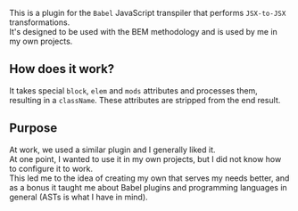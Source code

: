 This is a plugin for the `Babel` JavaScript transpiler that performs `JSX-to-JSX` transformations.\
It's designed to be used with the BEM methodology and is used by me in my own projects.

## How does it work?
It takes special `block`, `elem` and `mods` attributes and processes them, resulting in a `className`.
These attributes are stripped from the end result.

## Purpose
At work, we used a similar plugin and I generally liked it.\
At one point, I wanted to use it in my own projects, but I did not know
how to configure it to work.\
This led me to the idea of creating my own that serves my needs better, and as a bonus it taught me about Babel plugins and programming languages in general (ASTs is what I have in mind).
